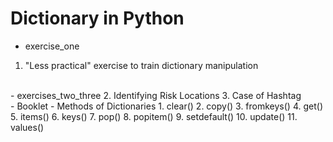 # Dictionary in Python

- exercise_one
1. "Less practical" exercise to train dictionary manipulation
<br>
- exercises_two_three
2. Identifying Risk Locations
3. Case of Hashtag
<br>
- Booklet - Methods of Dictionaries
1. clear()
2. copy()
3. fromkeys()
4. get()
5. items()
6. keys()
7. pop()
8. popitem()
9. setdefault()
10. update()
11. values()

